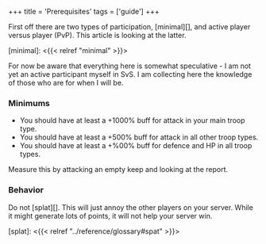 +++
title = 'Prerequisites'
tags = ['guide']
+++

First off there are two types of participation, [minimal][], and active player
versus player (PvP).  This article is looking at the latter.

[minimal]: <{{< relref "minimal" >}}>

For now be aware that everything here is somewhat speculative - I am not yet an
active participant myself in SvS.  I am collecting here the knowledge of those
who are for when I will be.

### Minimums

* You should have at least a +1000% buff for attack in your main troop type. 
* You should have at least a +500% buff for attack in all other troop types.
* You should have at least a +%00% buff for defence and HP in all troop types.

Measure this by attacking an empty keep and looking at the report. 

### Behavior

Do not [splat][].  This will just annoy the other players on your server. While
it might generate lots of points, it will not help your server win. 

[splat]: <{{< relref "../reference/glossary#spat" >}}>
